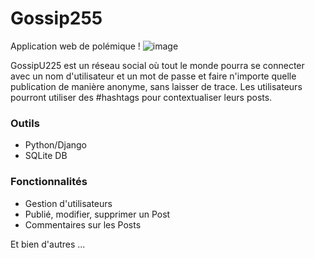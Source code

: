 # Gossip255
Application web de polémique !
![image](https://user-images.githubusercontent.com/97140632/221737272-5ee0b8ee-38a8-4b7a-aabf-e951a4309361.png)


GossipU225 est un réseau social où tout le monde pourra se connecter avec un nom d'utilisateur et un mot de passe et faire n'importe quelle publication de manière anonyme, sans laisser de trace. Les utilisateurs pourront utiliser des #hashtags pour contextualiser leurs posts.     
     

### Outils
- Python/Django
- SQLite DB


### Fonctionnalités 
- Gestion d'utilisateurs
- Publié, modifier, supprimer un Post
- Commentaires sur les Posts

Et bien d'autres ...
  
